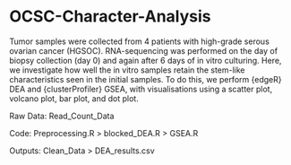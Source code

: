 # OCSC-Character-Analysis
Tumor samples were collected from 4 patients with high-grade serous ovarian cancer (HGSOC). RNA-sequencing was performed on the day of biopsy collection (day 0) and again after 6 days of in vitro culturing.
Here, we investigate how well the in vitro samples retain the stem-like characteristics seen in the initial samples.
To do this, we perform {edgeR} DEA and {clusterProfiler} GSEA, with visualisations using a scatter plot, volcano plot, bar plot, and dot plot.

Raw Data: Read_Count_Data

Code: Preprocessing.R > blocked_DEA.R > GSEA.R

Outputs: Clean_Data > DEA_results.csv
